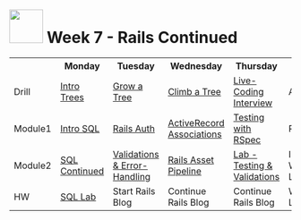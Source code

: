 # <img src="https://cloud.githubusercontent.com/assets/7833470/10899314/63829980-8188-11e5-8cdd-4ded5bcb6e36.png" height="60"> Week 7 - Rails Continued

<table>
  <tr>
    <th></th>
    <th>Monday</th>
    <th>Tuesday</th>
    <th>Wednesday</th>
    <th>Thursday</th>
    <th>Friday</th>
  </tr>
  <tr>
    <td>Drill</td>
    <td><a href="./day-01/drill/">Intro Trees</a></td>
    <td><a href="./day-02/drill/">Grow a Tree</a></td>
    <td><a href="./day-03/drill/">Climb a Tree</a></td>
    <td><a href="./day-04/drill/">Live-Coding Interview</a></td>
    <td>Assessment</td>
  </tr>
  <tr>
    <td>Module1</td>
    <td><a href="./day-01/module-01/">Intro SQL</a></td>
    <td><a href="./day-02/module-01/">Rails Auth</a></td>
    <td><a href="./day-03/module-01/">ActiveRecord Associations</a></td>
    <td><a href="./day-04/module-01/">Testing with RSpec</a></td>
    <td>Review</td>
  </tr>
  <tr>
    <td>Module2</td>
    <td><a href="./day-01/module-02/">SQL Continued</a></td>
    <td><a href="./day-02/module-02/">Validations &amp; Error-Handling</a></td>
    <td><a href="./day-03/module-02/">Rails Asset Pipeline</a></td>
    <td><a href="./day-04/module-02/">Lab - Testing & Validations</a></td>
    <td>Intro Weekend Lab</td>
  </tr>
  <tr>
    <td>HW</td>
    <td><a href="https://github.com/sf-wdi-24/apartment-lab-sql" target="_blank">SQL Lab</a></td>
    <td>Start Rails Blog</td>
    <td>Continue Rails Blog</td>
    <td>Continue Rails Blog</td>
    <td>Weekend Lab</td>
  </tr>
</table>
